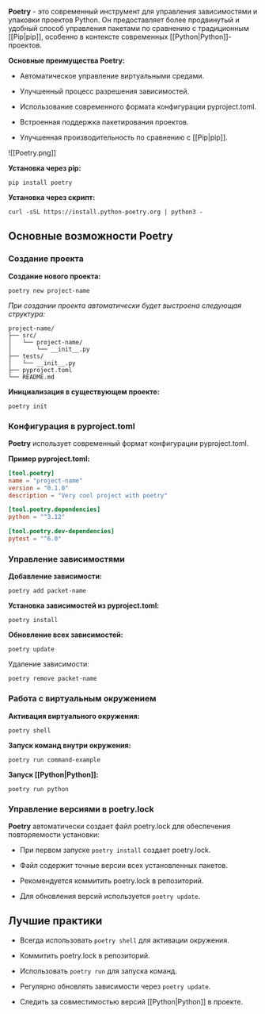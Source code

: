**Poetry** - это современный инструмент для управления зависимостями и упаковки проектов Python. Он предоставляет более продвинутый и удобный способ управления пакетами по сравнению с традиционным [[Pip|pip]], особенно в контексте современных [[Python|Python]]-проектов.

**Основные преимущества Poetry:**

- Автоматическое управление виртуальными средами.

- Улучшенный процесс разрешения зависимостей.

- Использование современного формата конфигурации pyproject.toml.

- Встроенная поддержка пакетирования проектов.

- Улучшенная производительность по сравнению с [[Pip|pip]].

![[Poetry.png]]

**Установка через pip:**

```Shell
pip install poetry
```

**Установка через скрипт:**

```Shell
curl -sSL https://install.python-poetry.org | python3 -
```

## Основные возможности Poetry

### Создание проекта

**Создание нового проекта:**

```Shell
poetry new project-name
```

*При создании проекта автоматически будет выстроена следующая структура:*

```plaintext
project-name/
├── src/
│   └── project-name/
│       └── __init__.py
├── tests/
│   └── __init__.py
├── pyproject.toml
└── README.md
```

**Инициализация в существующем проекте:**

```Shell
poetry init
```

### Конфигурация в pyproject.toml

**Poetry** использует современный формат конфигурации pyproject.toml. 

**Пример pyproject.toml:**

```TOML
[tool.poetry]
name = "project-name"
version = "0.1.0"
description = "Very cool project with poetry"

[tool.poetry.dependencies]
python = "^3.12"

[tool.poetry.dev-dependencies]
pytest = "^6.0"
```

### Управление зависимостями

**Добавление зависимости:**

```Shell
poetry add packet-name
```

**Установка зависимостей из pyproject.toml:**

```Shell
poetry install
```

**Обновление всех зависимостей:**

```Shell
poetry update
```

Удаление зависимости:

```Shell
poetry remove packet-name
```

### Работа с виртуальным окружением

**Активация виртуального окружения:**

```Shell
poetry shell
```

**Запуск команд внутри окружения:**

```Shell
poetry run command-example
```

**Запуск [[Python|Python]]:**

```Shell
poetry run python
```

### Управление версиями в poetry.lock

**Poetry** автоматически создает файл poetry.lock для обеспечения повторяемости установки:

- При первом запуске `poetry install` создает poetry.lock.

- Файл содержит точные версии всех установленных пакетов.

- Рекомендуется коммитить poetry.lock в репозиторий.

- Для обновления версий используется `poetry update`.

## Лучшие практики

- Всегда использовать `poetry shell` для активации окружения.

- Коммитить poetry.lock в репозиторий.

- Использовать `poetry run` для запуска команд.

- Регулярно обновлять зависимости через `poetry update`.

- Следить за совместимостью версий [[Python|Python]] в проекте.

